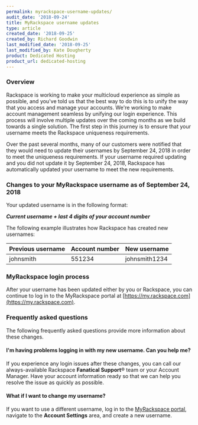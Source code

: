 ```yaml
---
permalink: myrackspace-username-updates/
audit_date: '2018-09-24'
title: MyRackspace username updates
type: article
created_date: '2018-09-25'
created_by: Richard Goodwin
last_modified_date: '2018-09-25'
last_modified_by: Kate Dougherty
product: Dedicated Hosting
product_url: dedicated-hosting
---
```


### Overview

Rackspace is working to make your multicloud experience as simple as
possible, and you've told us that the best way to do this is to unify the
way that you access and manage your accounts. We're working to make account
management seamless by unifying our login experience. This process will
involve multiple updates over the coming months as we build towards a single
solution. The first step in this journey is to ensure that your username
meets the Rackspace uniqueness requirements.

Over the past several months, many of our customers were notified that
they would need to update their usernames by September 24, 2018 in order to
meet the uniqueness requirements. If your username required updating and you
did not update it by September 24, 2018, Rackspace has automatically updated
your username to meet the new requirements.

### Changes to your MyRackspace username as of September 24, 2018

Your updated username is in the following format:

_**Current username + last 4 digits of your account number**_

The following example illustrates how Rackspace has created new usernames:

| Previous username | Account number | New username |
|--------------------|----------------|---------------|
| johnsmith | 551234 | johnsmith1234 |

### MyRackspace login process

After your username has been updated either by you or Rackspace, you can
continue to log in to the MyRackspace portal at
[https://my.rackspace.com](https://my.rackspace.com).

### Frequently asked questions

The following frequently asked questions provide more information about these
changes.

#### I'm having problems logging in with my new username. Can you help me?

If you experience any login issues after these changes, you can call our
always-available Rackspace **Fanatical Support**&reg; team or your Account
Manager. Have your account information ready so that we can help you resolve
the issue as quickly as possible.

#### What if I want to change my username?

If you want to use a different username, log in to the [MyRackspace
portal](https://my.rackspace.com), navigate to the **Account Settings** area,
and create a new username.
